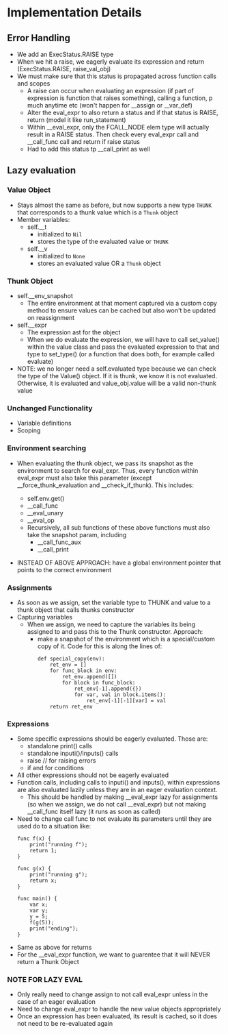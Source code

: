 # Implementation Details

## Error Handling
- We add an ExecStatus.RAISE type
- When we hit a raise, we eagerly evaluate its expression and return (ExecStatus.RAISE, raise_val_obj)
- We must make sure that this status is propagated across function calls and scopes
    - A raise can occur when evaluating an expression (if part of expression is function that raises something), calling a function, p much anytime etc (won't happen for __assign or __var_def)
    - Alter the eval_expr to also return a status and if that status is RAISE, return (model it like run_statement)
    - Within __eval_expr, only the FCALL_NODE elem type will actually result in a RAISE status. Then check every eval_expr call and __call_func call and return if raise status
    - Had to add this status tp __call_print as well

## Lazy evaluation

### Value Object
- Stays almost the same as before, but now supports a new type `THUNK` that corresponds to a thunk value which is a `Thunk` object
- Member variables:
    - self.__t
        - initialized to `Nil`
        - stores the type of the evaluated value or `THUNK`
    - self.__v 
        - initialized to `None`
        - stores an evaluated value OR a `Thunk` object

### Thunk Object
- self.__env_snapshot
    - The entire environment at that moment captured via a custom copy method to ensure values can be cached but also won't be updated on reassignment
- self.__expr
    - The expression ast for the object
    - When we do evaluate the expression, we will have to call set_value() within the value class and pass the evaluated expression to that and type to set_type() (or a function that does both, for example called evaluate)
- NOTE: we no longer need a self.evaluated type because we can check the type of the Value() object. If it is thunk, we know it is not evaluated. Otherwise, it is evaluated and value_obj.value will be a valid non-thunk value

### Unchanged Functionality
- Variable definitions
- Scoping

### Environment searching
- When evaluating the thunk object, we pass its snapshot as the environment to search for eval_expr. Thus, every function within eval_expr must also take this parameter (except __force_thunk_evaluation and __check_if_thunk). This includes:
    - self.env.get()
    - __call_func
    - __eval_unary
    - __eval_op
    - Recursively, all sub functions of these above functions must also take the snapshot param, including
        - __call_func_aux
        - __call_print

- INSTEAD OF ABOVE APPROACH: have a global environment pointer that points to the correct environment




### Assignments
- As soon as we assign, set the variable type to THUNK and value to a thunk object that calls thunks constructor
- Capturing variables
    - When we assign, we need to capture the variables its being assigned to and pass this to the Thunk constructor. Approach:
        - make a snapshot of the environment which is a special/custom copy of it. Code for this is along the lines of:
            ```
            def special_copy(env):
                ret_env = []
                for func_block in env:
                    ret_env.append([])
                    for block in func_block:
                        ret_env[-1].append({})
                        for var, val in block.items():
                            ret_env[-1][-1][var] = val
                return ret_env
            ```
        

### Expressions
- Some specific expressions should be eagerly evaluated. Those are:
    - standalone print() calls
    - standalone inputi()/inputs() calls
    - raise     // for raising errors
    - if and for conditions
- All other expressions should not be eagerly evaluated
- Function calls, including calls to inputi() and inputs(), within expressions are also evaluated lazily unless they are in an eager evaluation context.
    - This should be handled by making __eval_expr lazy for assignments (so when we assign, we do not call __eval_expr) but not making __call_func itself lazy (it runs as soon as called)
- Need to change call func to not evaluate its parameters until they are used do to a situation like:
    ```
    func f(x) {
        print("running f");
        return 1;
    }

    func g(x) {
        print("running g");
        return x;
    }

    func main() {
        var x;
        var y;
        y = 5;
        f(g(5));
        print("ending");
    }
    ```
- Same as above for returns 
- For the __eval_expr function, we want to guarentee that it will NEVER return a Thunk Object

### NOTE FOR LAZY EVAL
- Only really need to change assign to not call eval_expr unless in the case of an eager evaluation
- Need to change eval_expr to handle the new value objects appropriately
- Once an expression has been evaluated, its result is cached, so it does not need to be re-evaluated again